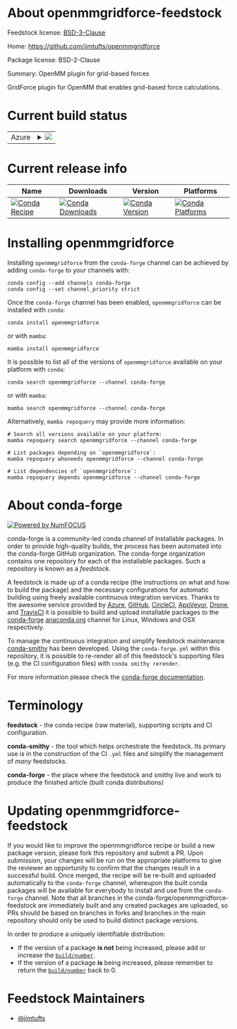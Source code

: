 About openmmgridforce-feedstock
===============================

Feedstock license: [BSD-3-Clause](https://github.com/conda-forge/openmmgridforce-feedstock/blob/main/LICENSE.txt)

Home: https://github.com/jimtufts/openmmgridforce

Package license: BSD-2-Clause

Summary: OpenMM plugin for grid-based forces

GridForce plugin for OpenMM that enables grid-based force calculations.


Current build status
====================


<table>
    
  <tr>
    <td>Azure</td>
    <td>
      <details>
        <summary>
          <a href="https://dev.azure.com/conda-forge/feedstock-builds/_build/latest?definitionId=24804&branchName=main">
            <img src="https://dev.azure.com/conda-forge/feedstock-builds/_apis/build/status/openmmgridforce-feedstock?branchName=main">
          </a>
        </summary>
        <table>
          <thead><tr><th>Variant</th><th>Status</th></tr></thead>
          <tbody><tr>
              <td>linux_64_numpy1.22python3.10.____cpython</td>
              <td>
                <a href="https://dev.azure.com/conda-forge/feedstock-builds/_build/latest?definitionId=24804&branchName=main">
                  <img src="https://dev.azure.com/conda-forge/feedstock-builds/_apis/build/status/openmmgridforce-feedstock?branchName=main&jobName=linux&configuration=linux%20linux_64_numpy1.22python3.10.____cpython" alt="variant">
                </a>
              </td>
            </tr><tr>
              <td>linux_64_numpy1.22python3.9.____cpython</td>
              <td>
                <a href="https://dev.azure.com/conda-forge/feedstock-builds/_build/latest?definitionId=24804&branchName=main">
                  <img src="https://dev.azure.com/conda-forge/feedstock-builds/_apis/build/status/openmmgridforce-feedstock?branchName=main&jobName=linux&configuration=linux%20linux_64_numpy1.22python3.9.____cpython" alt="variant">
                </a>
              </td>
            </tr><tr>
              <td>linux_64_numpy1.23python3.11.____cpython</td>
              <td>
                <a href="https://dev.azure.com/conda-forge/feedstock-builds/_build/latest?definitionId=24804&branchName=main">
                  <img src="https://dev.azure.com/conda-forge/feedstock-builds/_apis/build/status/openmmgridforce-feedstock?branchName=main&jobName=linux&configuration=linux%20linux_64_numpy1.23python3.11.____cpython" alt="variant">
                </a>
              </td>
            </tr><tr>
              <td>linux_64_numpy1.26python3.12.____cpython</td>
              <td>
                <a href="https://dev.azure.com/conda-forge/feedstock-builds/_build/latest?definitionId=24804&branchName=main">
                  <img src="https://dev.azure.com/conda-forge/feedstock-builds/_apis/build/status/openmmgridforce-feedstock?branchName=main&jobName=linux&configuration=linux%20linux_64_numpy1.26python3.12.____cpython" alt="variant">
                </a>
              </td>
            </tr>
          </tbody>
        </table>
      </details>
    </td>
  </tr>
</table>

Current release info
====================

| Name | Downloads | Version | Platforms |
| --- | --- | --- | --- |
| [![Conda Recipe](https://img.shields.io/badge/recipe-openmmgridforce-green.svg)](https://anaconda.org/conda-forge/openmmgridforce) | [![Conda Downloads](https://img.shields.io/conda/dn/conda-forge/openmmgridforce.svg)](https://anaconda.org/conda-forge/openmmgridforce) | [![Conda Version](https://img.shields.io/conda/vn/conda-forge/openmmgridforce.svg)](https://anaconda.org/conda-forge/openmmgridforce) | [![Conda Platforms](https://img.shields.io/conda/pn/conda-forge/openmmgridforce.svg)](https://anaconda.org/conda-forge/openmmgridforce) |

Installing openmmgridforce
==========================

Installing `openmmgridforce` from the `conda-forge` channel can be achieved by adding `conda-forge` to your channels with:

```
conda config --add channels conda-forge
conda config --set channel_priority strict
```

Once the `conda-forge` channel has been enabled, `openmmgridforce` can be installed with `conda`:

```
conda install openmmgridforce
```

or with `mamba`:

```
mamba install openmmgridforce
```

It is possible to list all of the versions of `openmmgridforce` available on your platform with `conda`:

```
conda search openmmgridforce --channel conda-forge
```

or with `mamba`:

```
mamba search openmmgridforce --channel conda-forge
```

Alternatively, `mamba repoquery` may provide more information:

```
# Search all versions available on your platform:
mamba repoquery search openmmgridforce --channel conda-forge

# List packages depending on `openmmgridforce`:
mamba repoquery whoneeds openmmgridforce --channel conda-forge

# List dependencies of `openmmgridforce`:
mamba repoquery depends openmmgridforce --channel conda-forge
```


About conda-forge
=================

[![Powered by
NumFOCUS](https://img.shields.io/badge/powered%20by-NumFOCUS-orange.svg?style=flat&colorA=E1523D&colorB=007D8A)](https://numfocus.org)

conda-forge is a community-led conda channel of installable packages.
In order to provide high-quality builds, the process has been automated into the
conda-forge GitHub organization. The conda-forge organization contains one repository
for each of the installable packages. Such a repository is known as a *feedstock*.

A feedstock is made up of a conda recipe (the instructions on what and how to build
the package) and the necessary configurations for automatic building using freely
available continuous integration services. Thanks to the awesome service provided by
[Azure](https://azure.microsoft.com/en-us/services/devops/), [GitHub](https://github.com/),
[CircleCI](https://circleci.com/), [AppVeyor](https://www.appveyor.com/),
[Drone](https://cloud.drone.io/welcome), and [TravisCI](https://travis-ci.com/)
it is possible to build and upload installable packages to the
[conda-forge](https://anaconda.org/conda-forge) [anaconda.org](https://anaconda.org/)
channel for Linux, Windows and OSX respectively.

To manage the continuous integration and simplify feedstock maintenance
[conda-smithy](https://github.com/conda-forge/conda-smithy) has been developed.
Using the ``conda-forge.yml`` within this repository, it is possible to re-render all of
this feedstock's supporting files (e.g. the CI configuration files) with ``conda smithy rerender``.

For more information please check the [conda-forge documentation](https://conda-forge.org/docs/).

Terminology
===========

**feedstock** - the conda recipe (raw material), supporting scripts and CI configuration.

**conda-smithy** - the tool which helps orchestrate the feedstock.
                   Its primary use is in the construction of the CI ``.yml`` files
                   and simplify the management of *many* feedstocks.

**conda-forge** - the place where the feedstock and smithy live and work to
                  produce the finished article (built conda distributions)


Updating openmmgridforce-feedstock
==================================

If you would like to improve the openmmgridforce recipe or build a new
package version, please fork this repository and submit a PR. Upon submission,
your changes will be run on the appropriate platforms to give the reviewer an
opportunity to confirm that the changes result in a successful build. Once
merged, the recipe will be re-built and uploaded automatically to the
`conda-forge` channel, whereupon the built conda packages will be available for
everybody to install and use from the `conda-forge` channel.
Note that all branches in the conda-forge/openmmgridforce-feedstock are
immediately built and any created packages are uploaded, so PRs should be based
on branches in forks and branches in the main repository should only be used to
build distinct package versions.

In order to produce a uniquely identifiable distribution:
 * If the version of a package **is not** being increased, please add or increase
   the [``build/number``](https://docs.conda.io/projects/conda-build/en/latest/resources/define-metadata.html#build-number-and-string).
 * If the version of a package **is** being increased, please remember to return
   the [``build/number``](https://docs.conda.io/projects/conda-build/en/latest/resources/define-metadata.html#build-number-and-string)
   back to 0.

Feedstock Maintainers
=====================

* [@jimtufts](https://github.com/jimtufts/)

